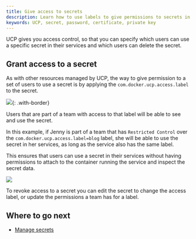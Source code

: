 ```yaml
---
title: Give access to secrets
description: Learn how to use labels to give permissions to secrets in Docker UCP.
keywords: UCP, secret, password, certificate, private key
---
```

UCP gives you access control, so that you can specify which users can use a specific secret in their services and which users can delete the secret.

## Grant access to a secret

As with other resources managed by UCP, the way to give permission to a set of users to use a secret is by applying the `com.docker.ucp.access.label` to the secret.

![](../../images/grant-access-secrets-1.png){: .with-border}

Users that are part of a team with access to that label will be able to see and use the secret.

In this example, if Jenny is part of a team that has `Restricted Control` over the `com.docker.ucp.access.label=blog` label, she will be able to use the secret in her services, as long as the service also has the same label.

This ensures that users can use a secret in their services without having permissions to attach to the container running the service and inspect the secret data.

![](../../images/grant-access-secrets-2.svg)

To revoke access to a secret you can edit the secret to change the access label, or update the permissions a team has for a label.

## Where to go next

* [Manage secrets](index.md)